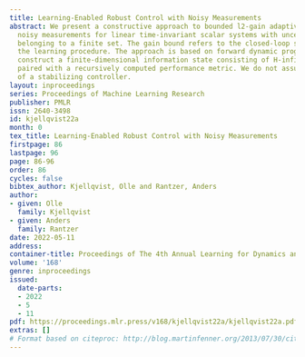 ```yaml
---
title: Learning-Enabled Robust Control with Noisy Measurements
abstract: We present a constructive approach to bounded l2-gain adaptive control with
  noisy measurements for linear time-invariant scalar systems with uncertain parameters
  belonging to a finite set. The gain bound refers to the closed-loop system, including
  the learning procedure. The approach is based on forward dynamic programming to
  construct a finite-dimensional information state consisting of H-infinity-observers
  paired with a recursively computed performance metric. We do not assume prior knowledge
  of a stabilizing controller.
layout: inproceedings
series: Proceedings of Machine Learning Research
publisher: PMLR
issn: 2640-3498
id: kjellqvist22a
month: 0
tex_title: Learning-Enabled Robust Control with Noisy Measurements
firstpage: 86
lastpage: 96
page: 86-96
order: 86
cycles: false
bibtex_author: Kjellqvist, Olle and Rantzer, Anders
author:
- given: Olle
  family: Kjellqvist
- given: Anders
  family: Rantzer
date: 2022-05-11
address:
container-title: Proceedings of The 4th Annual Learning for Dynamics and Control Conference
volume: '168'
genre: inproceedings
issued:
  date-parts:
  - 2022
  - 5
  - 11
pdf: https://proceedings.mlr.press/v168/kjellqvist22a/kjellqvist22a.pdf
extras: []
# Format based on citeproc: http://blog.martinfenner.org/2013/07/30/citeproc-yaml-for-bibliographies/
---
```

